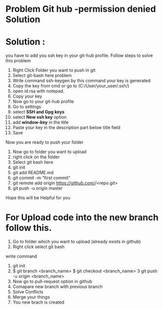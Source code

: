 # Problem Git hub -permission denied Solution

# Solution : 

you have to add you ssh key in your git-hub profile. Follow steps to solve this problem

1. Right Click Folder you want to push in git
2. Select git-bash here problem
3. Write command ssh-keygen by this command your key is generated
4. Copy the key from cmd or go to (C:/User/your_user/.ssh/)
5. open id.rsa with notepad.
6. Copy your key
7. Now go to your git-hub profile
8. Go to settings
9. select **SSH and Gpg keys** 
10. select **New ssh key** option
11. add **window-key** in the title 
12. Paste your key in the description part below title field
13. Save

Now you are ready to push your folder

1. Now go to folder you want to upload
2. right click on the folder
3. Select git bash here 
4. git init
5. git add README.md
6. git commit -m "first commit"
7. git remote add origin https://github.com/<UserName>/<repo.git>
8. git push -u origin master

Hope this will be Helpful for you


# For Upload code into the new branch follow this.
1. Go to folder which you want to upload (already exists in github)
2. Right click select git bash

write command

1. git init
2. $ git branch <branch_name>
$ git checkout <branch_name> 
3 git push -u origin <branch_name>
4. Now go to pull-request option in github 
5. Comapare new branch with previous branch 
6. Solve Conflicts 
7. Merge your things
8. You new brach is created
